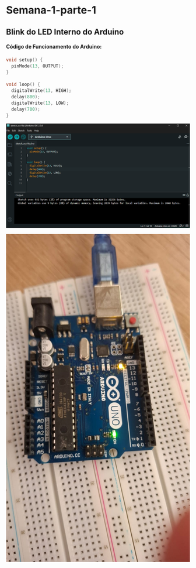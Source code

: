 # Semana-1-parte-1

## Blink do LED Interno do Arduino

#### Código de Funcionamento do Arduino:

```C++
void setup() {
  pinMode(13, OUTPUT);
}

void loop() {
  digitalWrite(13, HIGH);
  delay(800);
  digitalWrite(13, LOW);
  delay(700);
}

```

![Texto alternativo descritivo](IDEPrintScreen.png)

![Texto alternativo descritivo](ArduinoLEDON.jpg)


